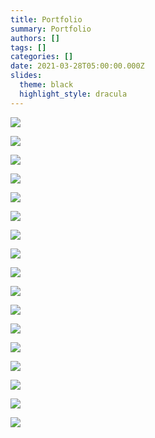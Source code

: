 ```yaml
---
title: Portfolio
summary: Portfolio
authors: []
tags: []
categories: []
date: 2021-03-28T05:00:00.000Z
slides:
  theme: black
  highlight_style: dracula
---
```

![](1.png)

![](2.png)

![](3.png)

![](4.png)

![](5.png)

![](6.png)

![](7.png)

![](8.png)

![](9.png)

![](10.png)

![](11.png)

![](12.png)

![](13.png)

![](14.png)

![](15.png)

![](16.png)

![](17.png)